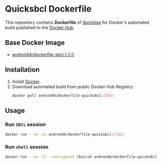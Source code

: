 # Quicksbcl Dockerfile

This repository contains **Dockerfile** of [Quicklisp](https://www.quicklisp.org/beta/) for Docker's automated
build published to the [Docker Hub](https://hub.docker.com/r/andron94/dockerfile-quicksbcl/).

## Base Docker Image

+ [andron94/dockerfile-sbcl:1.2.0](https://hub.docker.com/r/andron94/dockerfile-sbcl/)

## Installation

1.  Install [Docker](https://docs.docker.com/engine/installation/).
2.  Download automated build from public Docker Hub Registry:
    ```sh
    docker pull andron94/dockerfile-quicksbcl:[TAG]
    ```

## Usage

### Run `SBCL` session

```sh
docker run --rm -it andron94/dockerfile-quicksbcl:[TAG]
```

### Run `shell` session

```sh
docker run --rm -it --entrypoint /bin/sh andron94/dockerfile-quicksbcl:[TAG]
```
